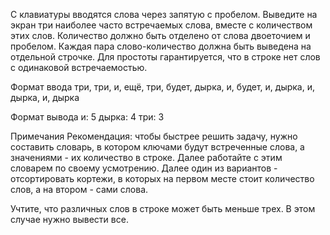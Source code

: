 С клавиатуры вводятся слова через запятую с пробелом. Выведите на экран три наиболее часто встречаемых слова, вместе с количеством этих слов. Количество должно быть отделено от слова двоеточием и пробелом. Каждая пара слово-количество должна быть выведена на отдельной строчке. Для простоты гарантируется, что в строке нет слов с одинаковой встречаемостью.

Формат ввода
три, три, и, ещё, три, будет, дырка, и, будет, и, дырка, и, дырка, и, дырка

Формат вывода
и: 5 дырка: 4 три: 3

Примечания
Рекомендация: чтобы быстрее решить задачу, нужно составить словарь, в котором ключами будут встреченные слова, а значениями - их количество в строке. Далее работайте с этим словарем по своему усмотрению. Далее один из вариантов - отсортировать кортежи, в которых на первом месте стоит количество слов, а на втором - сами слова.

Учтите, что различных слов в строке может быть меньше трех. В этом случае нужно вывести все.

